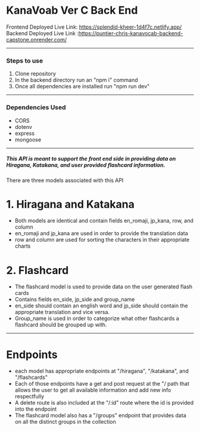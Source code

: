 # KanaVoab Ver C Back End

Frontend Deployed Live Link: https://splendid-kheer-1d4f7c.netlify.app/
Backend Deployed Live Link :https://puntier-chris-kanavocab-backend-capstone.onrender.com/


---
### Steps to use
1. Clone repository
2. In the backend directory run an "npm i" command
3. Once all dependencies are installed run "npm run dev"

---
### Dependencies Used
- CORS
- dotenv
- express
- mongoose
---
##### This API is meant to support the front end side in providing data on Hiragana, Katakana, and user provided flashcard information.

There are three models associated with this API

# 1. Hiragana and Katakana
- Both models are identical and contain fields en_romaji, jp_kana, row, and column
- en_romaji and jp_kana are used in order to provide the translation data
- row and column are used for sorting the characters in their appropriate charts

# 2. Flashcard
- The flashcard model is used to provide data on the user generated flash cards
- Contains fields en_side, jp_side and group_name
- en_side should contain an english word and jp_side should contain the appropriate translation and vice versa.
- Group_name is used in order to categorize what other flashcards a flashcard should be grouped up with.

---
# Endpoints
 - each model has appropriate endpoints at "/hiragana", "/katakana", and "/flashcards"
 - Each of those endpoints have a get and post request at the "/ path that allows the user to get all available information and add new info respectfully
 - A delete route is also included at the "/:id" route where the id is provided into the endpoint
 - The flashcard model also has a "/groups" endpoint that provides data on all the distinct groups in the collection

